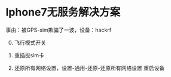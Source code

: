 # Iphone7无服务解决方案

事由：被GPS-sim欺骗了一波，设备：hackrf

0. 飞行模式开关

1. 重插拔sim卡

2. 还原所有网络设置，设置-通用-还原-还原所有网络设置 重启设备
